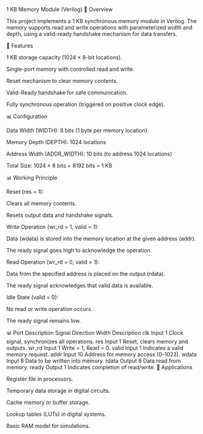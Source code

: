 1 KB Memory Module (Verilog)
📌 Overview

This project implements a 1 KB synchronous memory module in Verilog.
The memory supports read and write operations with parameterized width and depth, using a valid-ready handshake mechanism for data transfers.

🔧 Features

1 KB storage capacity (1024 × 8-bit locations).

Single-port memory with controlled read and write.

Reset mechanism to clear memory contents.

Valid-Ready handshake for safe communication.

Fully synchronous operation (triggered on positive clock edge).

📊 Configuration

Data Width (WIDTH): 8 bits (1 byte per memory location)

Memory Depth (DEPTH): 1024 locations

Address Width (ADDR_WIDTH): 10 bits (to address 1024 locations)

Total Size: 1024 × 8 bits = 8192 bits = 1 KB

📊 Working Principle

Reset (res = 1):

Clears all memory contents.

Resets output data and handshake signals.

Write Operation (wr_rd = 1, valid = 1):

Data (wdata) is stored into the memory location at the given address (addr).

The ready signal goes high to acknowledge the operation.

Read Operation (wr_rd = 0, valid = 1):

Data from the specified address is placed on the output (rdata).

The ready signal acknowledges that valid data is available.

Idle State (valid = 0):

No read or write operation occurs.

The ready signal remains low.

📊 Port Description
Signal	Direction	Width	Description
clk	Input	1	Clock signal, synchronizes all operations.
res	Input	1	Reset, clears memory and outputs.
wr_rd	Input	1	Write = 1, Read = 0.
valid	Input	1	Indicates a valid memory request.
addr	Input	10	Address for memory access (0–1023).
wdata	Input	8	Data to be written into memory.
rdata	Output	8	Data read from memory.
ready	Output	1	Indicates completion of read/write.
🚀 Applications

Register file in processors.

Temporary data storage in digital circuits.

Cache memory or buffer storage.

Lookup tables (LUTs) in digital systems.

Basic RAM model for simulations.
